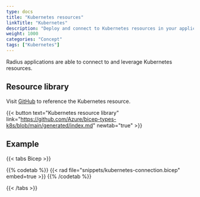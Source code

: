 ```yaml
---
type: docs
title: "Kubernetes resources"
linkTitle: "Kubernetes"
description: "Deploy and connect to Kubernetes resources in your application"
weight: 1000
categories: "Concept"
tags: ["Kubernetes"]
---
```


Radius applications are able to connect to and leverage Kubernetes resources.

## Resource library

Visit [GitHub](https://github.com/Azure/bicep-types-k8s/blob/main/generated/index.md) to reference the Kubernetes resource.

{{< button text="Kubernetes resource library" link="https://github.com/Azure/bicep-types-k8s/blob/main/generated/index.md" newtab="true" >}}

## Example

{{< tabs Bicep >}}

{{% codetab %}}
{{< rad file="snippets/kubernetes-connection.bicep" embed=true >}}
{{% /codetab %}}

{{< /tabs >}}

